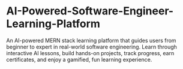 # AI-Powered-Software-Engineer-Learning-Platform
An AI-powered MERN stack learning platform that guides users from beginner to expert in real-world software engineering. Learn through interactive AI lessons, build hands-on projects, track progress, earn certificates, and enjoy a gamified, fun learning experience.
